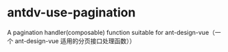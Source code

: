 # antdv-use-pagination
A pagination handler(composable) function suitable for ant-design-vue（一个 ant-design-vue 适用的分页接口处理函数））
